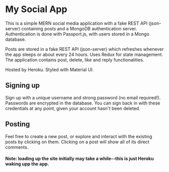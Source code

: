 # My Social App
This is a simple MERN social media application with a fake REST API (json-server) containing posts and a MongoDB authentication server. Authentication is done with Passport.js, with users stored in a Mongo database. 

Posts are stored in a fake REST API (json-server) which refreshes whenever the app sleeps or about every 24 hours. Uses Redux for state management. The application contains post, delete, like and reply functionalities. 

Hosted by Heroku. Styled with Material UI.

## Signing up

Sign up with a unique username and strong password (no email required!). Passwords are encrypted in the database. You can sign back in with these credentials at any point, given your account hasn't been deleted.

## Posting

Feel free to create a new post, or explore and interact with the existing posts by clicking on them. Clicking on a post will show all of its direct comments.

#### Note: loading up the site initially may take a while--this is just Heroku waking upp the app.

